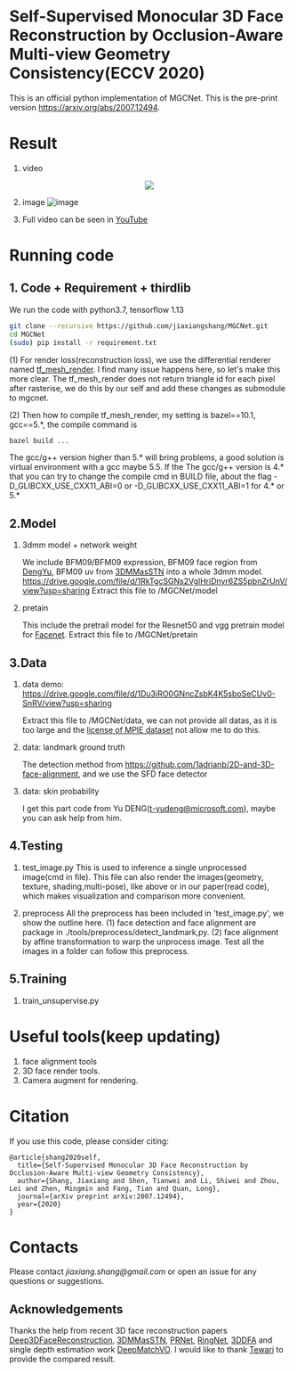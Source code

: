 # Self-Supervised Monocular 3D Face Reconstruction by Occlusion-Aware Multi-view Geometry Consistency(ECCV 2020)
This is an official python implementation of MGCNet. This is the pre-print version https://arxiv.org/abs/2007.12494.

# Result
1. video
  <p align="center"> 
  <img src="githubVisual/ECCV2020_Github.gif">
  </p>
  
2. image
  ![image](https://github.com/jiaxiangshang/MGCNet/blob/master/githubVisual/result_multiPose.jpg)
  
3. Full video can be seen in [YouTube](https://www.youtube.com/watch?v=DXzkO3OwlYQ)
  
# Running code
## 1. Code + Requirement + thirdlib
We run the code with python3.7, tensorflow 1.13
```bash
git clone --recursive https://github.com/jiaxiangshang/MGCNet.git
cd MGCNet
(sudo) pip install -r requirement.txt
```
(1) For render loss(reconstruction loss), we use the differential renderer named [tf_mesh_render](https://github.com/google/tf_mesh_renderer).
I find many issue happens here, so let's make this more clear.
The tf_mesh_render does not return triangle id for each pixel after rasterise, we do this by our self and add these changes as submodule to mgcnet. 

(2) Then how to compile tf_mesh_render, my setting is bazel==10.1, gcc==5.*, the compile command is 
```bash
bazel build ...
```
The gcc/g++ version higher than 5.* will bring problems, a good solution is virtual environment with a gcc maybe 5.5.
If the The gcc/g++ version is 4.* that you can try to change the compile cmd in BUILD file, about the flag -D_GLIBCXX_USE_CXX11_ABI=0 or -D_GLIBCXX_USE_CXX11_ABI=1 for 4.* or 5.*

## 2.Model
1. 3dmm model + network weight

   We include BFM09/BFM09 expression, BFM09 face region from [DengYu](https://github.com/microsoft/Deep3DFaceReconstruction), BFM09 uv from [3DMMasSTN](https://github.com/anilbas/3DMMasSTN) into a whole 3dmm model.
  https://drive.google.com/file/d/1RkTgcSGNs2VglHriDnyr6ZS5pbnZrUnV/view?usp=sharing
  Extract this file to /MGCNet/model
2. pretain

   This include the pretrail model for the Resnet50 and vgg pretrain model for [Facenet](https://drive.google.com/file/d/1jVlf05_Bm_nbIQXZRfmz-dA03xGCawBw/view?usp=sharing).
  Extract this file to /MGCNet/pretain
  
## 3.Data
1. data demo: https://drive.google.com/file/d/1Du3iRO0GNncZsbK4K5sboSeCUv0-SnRV/view?usp=sharing
  
   Extract this file to /MGCNet/data, we can not provide all datas, as it is too large and the [license of MPIE dataset](http://www.cs.cmu.edu/afs/cs/project/PIE/MultiPie/Multi-Pie/Home.html) not allow me to do this.
  
2. data: landmark ground truth 

   The detection method from https://github.com/1adrianb/2D-and-3D-face-alignment, and we use the SFD face detector
  
3. data: skin probability

   I get this part code from Yu DENG(t-yudeng@microsoft.com), maybe you can ask help from him.

## 4.Testing
1. test_image.py
  This is used to inference a single unprocessed image(cmd in file).
  This file can also render the images(geometry, texture, shading,multi-pose), like above or in our paper(read code), which makes visualization and comparison more convenient.
  
2. preprocess
  All the preprocess has been included in 'test_image.py', we show the outline here.
  (1) face detection and face alignment are package in ./tools/preprocess/detect_landmark,py.
  (2) face alignment by affine transformation to warp the unprocess image.
  Test all the images in a folder can follow this preprocess.
  
## 5.Training
1. train_unsupervise.py

# Useful tools(keep updating)
1. face alignment tools
2. 3D face render tools.
3. Camera augment for rendering.

# Citation
If you use this code, please consider citing:

```
@article{shang2020self,
  title={Self-Supervised Monocular 3D Face Reconstruction by Occlusion-Aware Multi-view Geometry Consistency},
  author={Shang, Jiaxiang and Shen, Tianwei and Li, Shiwei and Zhou, Lei and Zhen, Mingmin and Fang, Tian and Quan, Long},
  journal={arXiv preprint arXiv:2007.12494},
  year={2020}
}
```

# Contacts
Please contact _jiaxiang.shang@gmail.com_ or open an issue for any questions or suggestions.

## Acknowledgements
Thanks the help from recent 3D face reconstruction papers [Deep3DFaceReconstruction](https://github.com/microsoft/Deep3DFaceReconstruction), [3DMMasSTN](https://github.com/anilbas/3DMMasSTN), [PRNet](https://github.com/YadiraF/PRNet), [RingNet](https://github.com/soubhiksanyal/RingNet), [3DDFA](https://github.com/cleardusk/3DDFA) and single depth estimation work [DeepMatchVO](https://github.com/hlzz/DeepMatchVO).
I would like to thank [Tewari](https://people.mpi-inf.mpg.de/~atewari/) to provide the compared result.
  
